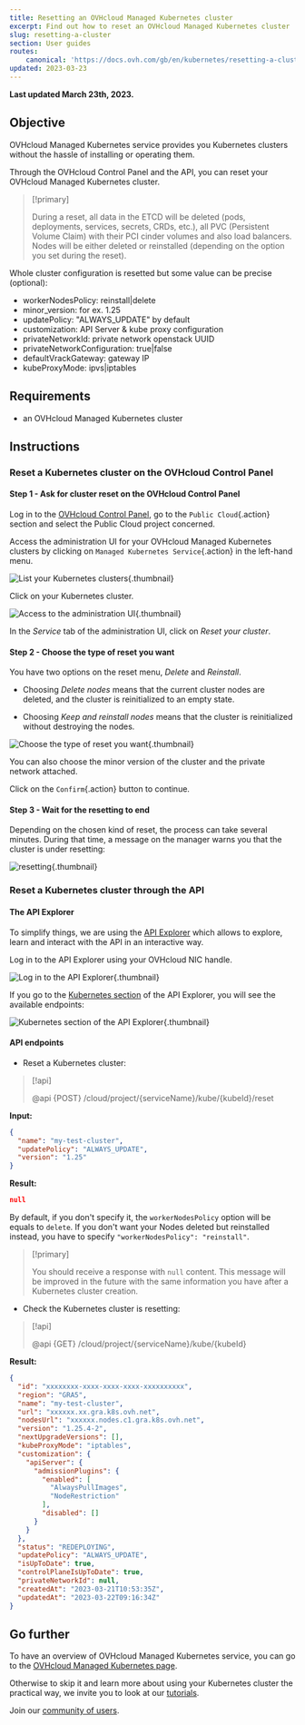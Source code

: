 ```yaml
---
title: Resetting an OVHcloud Managed Kubernetes cluster
excerpt: Find out how to reset an OVHcloud Managed Kubernetes cluster
slug: resetting-a-cluster
section: User guides
routes:
    canonical: 'https://docs.ovh.com/gb/en/kubernetes/resetting-a-cluster/'
updated: 2023-03-23
---
```


**Last updated March 23th, 2023.**

<style>
 pre {
     font-size: 14px;
 }
 pre.console {
   background-color: #300A24; 
   color: #ccc;
   font-family: monospace;
   padding: 5px;
   margin-bottom: 5px;
 }
 pre.console code {
   border: solid 0px transparent;
   font-family: monospace !important;
 }
 .small {
     font-size: 0.75em;
 }
</style>


## Objective

OVHcloud Managed Kubernetes service provides you Kubernetes clusters without the hassle of installing or operating them.

Through the OVHcloud Control Panel and the API, you can reset your OVHcloud Managed Kubernetes cluster.

> [!primary]
>
> During a reset, all data in the ETCD will be deleted (pods, deployments, services, secrets, CRDs, etc.), all PVC (Persistent Volume Claim) with their PCI cinder volumes and also load balancers.
> Nodes will be either deleted or reinstalled (depending on the option you set during the reset).

Whole cluster configuration is resetted but some value can be precise (optional):

- workerNodesPolicy: reinstall|delete
- minor_version: for ex. 1.25
- updatePolicy: "ALWAYS_UPDATE" by default
- customization: API Server & kube proxy configuration
- privateNetworkId: private network openstack UUID
- privateNetworkConfiguration: true|false
- defaultVrackGateway: gateway IP
- kubeProxyMode: ipvs|iptables

## Requirements

- an OVHcloud Managed Kubernetes cluster

## Instructions

### Reset a Kubernetes cluster on the OVHcloud Control Panel

#### Step 1 - Ask for cluster reset on the OVHcloud Control Panel 

Log in to the [OVHcloud Control Panel](https://www.ovh.com/auth/?action=gotomanager&from=https://www.ovh.co.uk/&ovhSubsidiary=GB), go to the `Public Cloud`{.action} section and select the Public Cloud project concerned.

Access the administration UI for your OVHcloud Managed Kubernetes clusters by clicking on `Managed Kubernetes Service`{.action} in the left-hand menu.

![List your Kubernetes clusters](images/clusters.png){.thumbnail}

Click on your Kubernetes cluster.

![Access to the administration UI](images/resetting_a_cluster-01.png){.thumbnail}

In the *Service* tab of the administration UI, click on *Reset your cluster*.

#### Step 2 - Choose the type of reset you want

You have two options on the reset menu, *Delete* and *Reinstall*. 

- Choosing *Delete nodes* means that the current cluster nodes are deleted, and the cluster is reinitialized to an empty state.

- Choosing *Keep and reinstall nodes* means that the cluster is reinitialized without destroying the nodes.

![Choose the type of reset you want](images/resetting_a_cluster-03.png){.thumbnail}

You can also choose the minor version of the cluster and the private network attached.

Click on the `Confirm`{.action} button to continue.


#### Step 3 - Wait for the resetting to end 

Depending on the chosen kind of reset, the process can take several minutes. During that time, a message on the manager warns you that the cluster is under resetting:

![resetting](images/resetting_a_cluster-04.png){.thumbnail}

### Reset a Kubernetes cluster through the API

#### The API Explorer

To simplify things, we are using the [API Explorer](https://api.ovh.com/) which allows to explore, learn and interact with the API in an interactive way.

Log in to the API Explorer using your OVHcloud NIC handle.

![Log in to the API Explorer](images/kubernetes-quickstart-api-ovh-com-001.png){.thumbnail}

If you go to the [Kubernetes section](https://api.ovh.com/console/#/cloud/project/%7BserviceName%7D/kube~GET) of the API Explorer, you will see the available endpoints:

![Kubernetes section of the API Explorer](images/kubernetes-quickstart-api-ovh-com-002.png){.thumbnail}

#### API endpoints

- Reset a Kubernetes cluster:

> [!api]
>
> @api {POST} /cloud/project/{serviceName}/kube/{kubeId}/reset
>

**Input:**
```json
{
  "name": "my-test-cluster",
  "updatePolicy": "ALWAYS_UPDATE",
  "version": "1.25"
}
```

**Result:**
```json
null
```

By default, if you don't specify it, the `workerNodesPolicy` option will be equals to `delete`. If you don't want your Nodes deleted but reinstalled instead, you have to specify `"workerNodesPolicy": "reinstall"`.

> [!primary]
>
> You should receive a response with `null` content. This message will be improved in the future with the same information you have after a Kubernetes cluster creation.

- Check the Kubernetes cluster is resetting:

> [!api]
>
> @api {GET} /cloud/project/{serviceName}/kube/{kubeId}
>

**Result:**
```json
{
  "id": "xxxxxxxx-xxxx-xxxx-xxxx-xxxxxxxxxx",
  "region": "GRA5",
  "name": "my-test-cluster",
  "url": "xxxxxx.xx.gra.k8s.ovh.net",
  "nodesUrl": "xxxxxx.nodes.c1.gra.k8s.ovh.net",
  "version": "1.25.4-2",
  "nextUpgradeVersions": [],
  "kubeProxyMode": "iptables",
  "customization": {
    "apiServer": {
      "admissionPlugins": {
        "enabled": [
          "AlwaysPullImages",
          "NodeRestriction"
        ],
        "disabled": []
      }
    }
  },
  "status": "REDEPLOYING",
  "updatePolicy": "ALWAYS_UPDATE",
  "isUpToDate": true,
  "controlPlaneIsUpToDate": true,
  "privateNetworkId": null,
  "createdAt": "2023-03-21T10:53:35Z",
  "updatedAt": "2023-03-22T09:16:34Z"
}
```

## Go further

To have an overview of OVHcloud Managed Kubernetes service, you can go to the [OVHcloud Managed Kubernetes page](https://www.ovhcloud.com/es/public-cloud/kubernetes/).

Otherwise to skip it and learn more about using your Kubernetes cluster the practical way, we invite you to look at our [tutorials](../).

Join our [community of users](https://community.ovh.com/en/).
